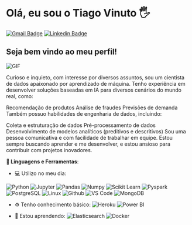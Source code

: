 # Olá, eu sou o Tiago Vinuto 🖐️
[![Gmail Badge](https://img.shields.io/badge/-Gmail-red?style=flat-square&logo=Gmail&logoColor=white&link=karinnecristinapereira@gmail.com)](thiagovinutto@gmail.com)
[![Linkedin Badge](https://img.shields.io/badge/-LinkedIn-blue?style=flat-square&logo=Linkedin&logoColor=white&link=https://www.linkedin.com/in/karinnecristinapereira//)](https://www.linkedin.com/in/tiago-vinuto/)

## Seja bem vindo ao meu perfil!
<img align="left" alt="GIF" src="https://media.giphy.com/media/hrSFdM4rg8VFpXyz2m/giphy.gif" />

<br> 

Curioso e inquieto, com interesse por diversos assuntos, sou um cientista de dados apaixonado por aprendizado de máquina. Tenho experiência em desenvolver soluções baseadas em IA para diversos cenários do mundo real, como:

Recomendação de produtos
Análise de fraudes
Previsões de demanda
Também possuo habilidades de engenharia de dados, incluindo:

Coleta e estruturação de dados
Pré-processamento de dados
Desenvolvimento de modelos analíticos (preditivos e descritivos)
Sou uma pessoa comunicativa e com facilidade de trabalhar em equipe. Estou sempre buscando aprender e me desenvolver, e estou ansioso para contribuir com projetos inovadores.


<b>🚀 Linguagens e Ferramentas</b>:
 - 💻 Utilizo no meu dia:

 ![Python](https://img.shields.io/badge/-Python-black?style=flat-square&logo=Python)
 ![Jupyter](https://img.shields.io/badge/-Jupyter-black?style=flat-square&logo=Jupyter)
 ![Pandas](https://img.shields.io/badge/-Pandas-black?style=flat-square&logo=Pandas)
 ![Numpy](https://img.shields.io/badge/-Numpy-black?style=flat-square&logo=Numpy)
 ![Scikit Learn](https://img.shields.io/badge/-Scikit%20Learn-black?style=flat-square&logo=scikit-learn)
 ![Pyspark](https://img.shields.io/badge/-Pyspark-black?style=flat-square&logo=Apache-Spark)
 ![PostgreSQL](https://img.shields.io/badge/-PostgreSQL-black?style=flat-square&logo=PostgreSQL)
 ![Linux](https://img.shields.io/badge/-Linux-black?style=flat-square&logo=Linux)
 ![Github](https://img.shields.io/badge/-Github-black?style=flat-square&logo=Github)
 ![VS Code](https://img.shields.io/badge/-VS%20Code-black?style=flat-square&logo=visual-studio-code)
 ![MongoDB](https://img.shields.io/badge/-MongoDB-black?style=plastic&logo=Mongodb)
 
 - ⚙️ Tenho conhecimento básico:
 ![Heroku](https://img.shields.io/badge/-Heroku-black?style=plastic&logo=Heroku)
 ![Power BI](https://img.shields.io/badge/-Power%20BI-black?style=plastic&logo=Power-BI)
 
 - 🌱 Estou aprendendo:
 ![Elasticsearch](https://img.shields.io/badge/Elasticsearch-black?style=flat-square&logo=Elasticsearch)
 ![Docker](https://img.shields.io/badge/-Docker-black?style=flat-square&logo=Docker)
 
 <br>
